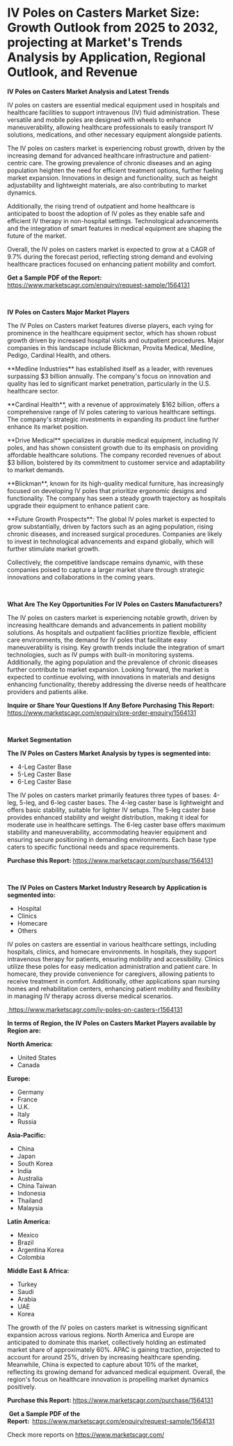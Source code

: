 <p><h1>IV Poles on Casters Market Size: Growth Outlook from 2025 to 2032, projecting at Market's Trends Analysis by Application, Regional Outlook, and Revenue</h1></p><p><strong>IV Poles on Casters Market Analysis and Latest Trends</strong></p>
<p><p>IV poles on casters are essential medical equipment used in hospitals and healthcare facilities to support intravenous (IV) fluid administration. These versatile and mobile poles are designed with wheels to enhance maneuverability, allowing healthcare professionals to easily transport IV solutions, medications, and other necessary equipment alongside patients.</p><p>The IV poles on casters market is experiencing robust growth, driven by the increasing demand for advanced healthcare infrastructure and patient-centric care. The growing prevalence of chronic diseases and an aging population heighten the need for efficient treatment options, further fueling market expansion. Innovations in design and functionality, such as height adjustability and lightweight materials, are also contributing to market dynamics.</p><p>Additionally, the rising trend of outpatient and home healthcare is anticipated to boost the adoption of IV poles as they enable safe and efficient IV therapy in non-hospital settings. Technological advancements and the integration of smart features in medical equipment are shaping the future of the market.</p><p>Overall, the IV poles on casters market is expected to grow at a CAGR of 9.7% during the forecast period, reflecting strong demand and evolving healthcare practices focused on enhancing patient mobility and comfort.</p></p>
<p><strong>Get a Sample PDF of the Report:&nbsp;</strong> <a href="https://www.marketscagr.com/enquiry/request-sample/1564131?utm_campaign=2393&utm_medium=2&utm_source=Github&utm_content=ia&utm_term=27022025&utm_id=iv-poles-on-casters">https://www.marketscagr.com/enquiry/request-sample/1564131</a></p>
<p>&nbsp;</p>
<p><strong>IV Poles on Casters Major Market Players</strong></p>
<p><p>The IV Poles on Casters market features diverse players, each vying for prominence in the healthcare equipment sector, which has shown robust growth driven by increased hospital visits and outpatient procedures. Major companies in this landscape include Blickman, Provita Medical, Medline, Pedigo, Cardinal Health, and others.</p><p>**Medline Industries** has established itself as a leader, with revenues surpassing $3 billion annually. The company's focus on innovation and quality has led to significant market penetration, particularly in the U.S. healthcare sector.</p><p>**Cardinal Health**, with a revenue of approximately $162 billion, offers a comprehensive range of IV poles catering to various healthcare settings. The company's strategic investments in expanding its product line further enhance its market position.</p><p>**Drive Medical** specializes in durable medical equipment, including IV poles, and has shown consistent growth due to its emphasis on providing affordable healthcare solutions. The company recorded revenues of about $3 billion, bolstered by its commitment to customer service and adaptability to market demands.</p><p>**Blickman**, known for its high-quality medical furniture, has increasingly focused on developing IV poles that prioritize ergonomic designs and functionality. The company has seen a steady growth trajectory as hospitals upgrade their equipment to enhance patient care.</p><p>**Future Growth Prospects**: The global IV poles market is expected to grow substantially, driven by factors such as an aging population, rising chronic diseases, and increased surgical procedures. Companies are likely to invest in technological advancements and expand globally, which will further stimulate market growth.</p><p>Collectively, the competitive landscape remains dynamic, with these companies poised to capture a larger market share through strategic innovations and collaborations in the coming years.</p></p>
<p>&nbsp;</p>
<p><strong>What Are The Key Opportunities For IV Poles on Casters Manufacturers?</strong></p>
<p><p>The IV poles on casters market is experiencing notable growth, driven by increasing healthcare demands and advancements in patient mobility solutions. As hospitals and outpatient facilities prioritize flexible, efficient care environments, the demand for IV poles that facilitate easy maneuverability is rising. Key growth trends include the integration of smart technologies, such as IV pumps with built-in monitoring systems. Additionally, the aging population and the prevalence of chronic diseases further contribute to market expansion. Looking forward, the market is expected to continue evolving, with innovations in materials and designs enhancing functionality, thereby addressing the diverse needs of healthcare providers and patients alike.</p></p>
<p><strong>Inquire or Share Your Questions If Any Before Purchasing This Report:</strong> <a href="https://www.marketscagr.com/enquiry/pre-order-enquiry/1564131?utm_campaign=2393&utm_medium=2&utm_source=Github&utm_content=ia&utm_term=27022025&utm_id=iv-poles-on-casters">https://www.marketscagr.com/enquiry/pre-order-enquiry/1564131</a></p>
<p>&nbsp;</p>
<p><strong>Market Segmentation</strong></p>
<p><strong>The IV Poles on Casters Market Analysis by types is segmented into:</strong></p>
<p><ul><li>4-Leg Caster Base</li><li>5-Leg Caster Base</li><li>6-Leg Caster Base</li></ul></p>
<p><p>The IV poles on casters market primarily features three types of bases: 4-leg, 5-leg, and 6-leg caster bases. The 4-leg caster base is lightweight and offers basic stability, suitable for lighter IV setups. The 5-leg caster base provides enhanced stability and weight distribution, making it ideal for moderate use in healthcare settings. The 6-leg caster base offers maximum stability and maneuverability, accommodating heavier equipment and ensuring secure positioning in demanding environments. Each base type caters to specific functional needs and space requirements.</p></p>
<p><strong>Purchase this Report:&nbsp;</strong><a href="https://www.marketscagr.com/purchase/1564131?utm_campaign=2393&utm_medium=2&utm_source=Github&utm_content=ia&utm_term=27022025&utm_id=iv-poles-on-casters">https://www.marketscagr.com/purchase/1564131</a></p>
<p>&nbsp;</p>
<p><strong>The IV Poles on Casters Market Industry Research by Application is segmented into:</strong></p>
<p><ul><li>Hospital</li><li>Clinics</li><li>Homecare</li><li>Others</li></ul></p>
<p><p>IV poles on casters are essential in various healthcare settings, including hospitals, clinics, and homecare environments. In hospitals, they support intravenous therapy for patients, ensuring mobility and accessibility. Clinics utilize these poles for easy medication administration and patient care. In homecare, they provide convenience for caregivers, allowing patients to receive treatment in comfort. Additionally, other applications span nursing homes and rehabilitation centers, enhancing patient mobility and flexibility in managing IV therapy across diverse medical scenarios.</p></p>
<p><a href="https://www.marketscagr.com/iv-poles-on-casters-r1564131?utm_campaign=2393&utm_medium=2&utm_source=Github&utm_content=ia&utm_term=27022025&utm_id=iv-poles-on-casters">&nbsp;https://www.marketscagr.com/iv-poles-on-casters-r1564131</a></p>
<p><strong>In terms of Region, the IV Poles on Casters Market Players available by Region are:</strong></p>
<p>
    <p> <strong> North America: </strong>
        <ul>
            <li>United States</li>
            <li>Canada</li>
        </ul>
        </p> 
    <p> <strong> Europe: </strong>
        <ul>
            <li>Germany</li>
            <li>France</li>
            <li>U.K.</li>
            <li>Italy</li>
            <li>Russia</li>
        </ul>
        </p> 
    <p> <strong> Asia-Pacific: </strong>
        <ul>
            <li>China</li>
            <li>Japan</li>
            <li>South Korea</li>
            <li>India</li>
            <li>Australia</li>
            <li>China Taiwan</li>
            <li>Indonesia</li>
            <li>Thailand</li>
            <li>Malaysia</li>
        </ul>
        </p> 
    <p> <strong> Latin America: </strong>
        <ul>
            <li>Mexico</li>
            <li>Brazil</li>
            <li>Argentina Korea</li>
            <li>Colombia</li>
        </ul>
        </p> 
    <p> <strong> Middle East & Africa: </strong>
        <ul>
            <li>Turkey</li>
            <li>Saudi</li>
            <li>Arabia</li>
            <li>UAE</li>
            <li>Korea</li>
        </ul>
    </p>
    </p>
<p><p>The growth of the IV poles on casters market is witnessing significant expansion across various regions. North America and Europe are anticipated to dominate this market, collectively holding an estimated market share of approximately 60%. APAC is gaining traction, projected to account for around 25%, driven by increasing healthcare spending. Meanwhile, China is expected to capture about 10% of the market, reflecting its growing demand for advanced medical equipment. Overall, the region's focus on healthcare innovation is propelling market dynamics positively.</p></p>
<p><strong>Purchase this Report: </strong><a href="https://www.marketscagr.com/purchase/1564131?utm_campaign=2393&utm_medium=2&utm_source=Github&utm_content=ia&utm_term=27022025&utm_id=iv-poles-on-casters">https://www.marketscagr.com/purchase/1564131</a></p>
<p>&nbsp;<strong>Get a Sample PDF of the Report:&nbsp;&nbsp;</strong><a href="https://www.marketscagr.com/enquiry/request-sample/1564131?utm_campaign=2393&utm_medium=2&utm_source=Github&utm_content=ia&utm_term=27022025&utm_id=iv-poles-on-casters">https://www.marketscagr.com/enquiry/request-sample/1564131</a></p>
<p><strong></strong></p>
<p>Check more reports on <a href="https://www.marketscagr.com/?utm_campaign=2393&utm_medium=2&utm_source=Github&utm_content=ia&utm_term=27022025&utm_id=iv-poles-on-casters">https://www.marketscagr.com/</a></p>